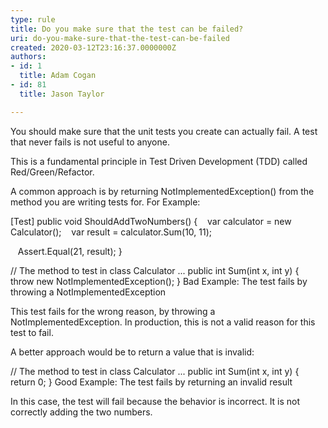 ```yaml
---
type: rule
title: Do you make sure that the test can be failed?
uri: do-you-make-sure-that-the-test-can-be-failed
created: 2020-03-12T23:16:37.0000000Z
authors:
- id: 1
  title: Adam Cogan
- id: 81
  title: Jason Taylor

---
```


 


​You should make sure that the unit tests you create can actually fail. A test that never fails is not useful to anyone.​

This is a fundamental principle in Test Driven Development (TDD) called Red/Green/Refactor.
 
A common approach is by returning NotImplementedException() from the method you are writing tests for. For Example:

[Test]
public void ShouldAddTwoNumbers()
{
   var calculator = new Calculator();
   var result = calculator.Sum(10, 11);


   Assert.Equal(21, result);
}

// The method to test in class Calculator ...
public int Sum(int x, int y)
{
   throw new NotImplementedException();
}
Bad Example: The test fails by throwing a NotImplementedException​​​​

This test fails for the wrong reason, by throwing a NotImplementedException. In production, this is not a valid reason for this test to fail.

A better approach would be to return a value that is invalid:

// The method to test in class Calculator ...
public int Sum(int x, int y)
{
   return 0;
}
Good Example: The test fails by returning an invalid result​​​​

In this case, the test will fail because the behavior is incorrect. It is not correctly adding the two numbers.

